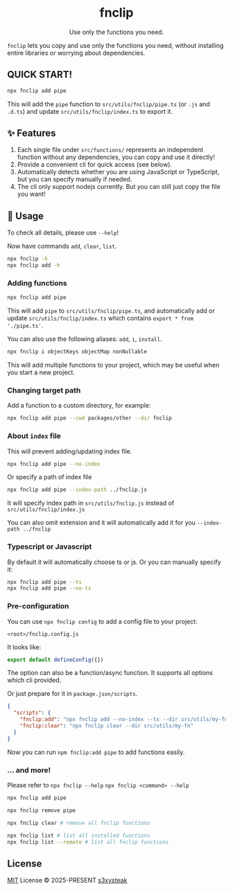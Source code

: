 <h1 align="center">fnclip</h1>

<p align="center">
Use only the functions you need.
</p>

`fnclip` lets you copy and use only the functions you need, without installing entire libraries or worrying about dependencies.

## QUICK START!

```sh
npx fnclip add pipe
```

This will add the `pipe` function to `src/utils/fnclip/pipe.ts` (or `.js` and `.d.ts`) and update `src/utils/fnclip/index.ts` to export it.

## ✨ Features

1. Each single file under `src/functions/` represents an independent function without any dependencies, you can copy and use it directly!
2. Provide a convenient cli for quick access (see below).
3. Automatically detects whether you are using JavaScript or TypeScript, but you can specify manually if needed.
4. The cli only support nodejs currently. But you can still just copy the file you want!

## 🚀 Usage

To check all details, please use `--help`!

Now have commands `add`, `clear`, `list`.

```sh
npx fnclip -h
npx fnclip add -h
```

### Adding functions

```sh
npx fnclip add pipe
```

This will add `pipe` to `src/utils/fnclip/pipe.ts`, and automatically add or update `src/utils/fnclip/index.ts` which contains `export * from './pipe.ts'`.

You can also use the following aliases: `add`, `i`, `install`.

```sh
npx fnclip i objectKeys objectMap nonNullable
```

This will add multiple functions to your project, which may be useful when you start a new project.

### Changing target path

Add a function to a custom directory, for example:

```sh
npx fnclip add pipe --cwd packages/other --dir fnclip
```

### About `index` file

This will prevent adding/updating index file.

```sh
npx fnclip add pipe --no-index
```

Or specify a path of index file

```sh
npx fnclip add pipe --index-path ../fnclip.js
```

It will specify index path in `src/utils/fnclip.js` instead of `src/utils/fnclip/index.js`

You can also omit extension and it will automatically add it for you `--index-path ../fnclip`

### Typescript or Javascript

By default it will automatically choose ts or js. Or you can manually specify it:

```sh
npx fnclip add pipe --ts
npx fnclip add pipe --no-ts
```

### Pre-configuration

You can use `npx fnclip config` to add a config file to your project:

`<root>/fnclip.config.js`

It looks like:

```js
export default defineConfig({})
```

The option can also be a function/async function. It supports all options which cli provided.

Or just prepare for it in `package.json/scripts`.

```json
{
  "scripts": {
    "fnclip:add": "npx fnclip add --no-index --ts --dir src/utils/my-fn",
    "fnclip:clear": "npx fnclip clear --dir src/utils/my-fn"
  }
}
```

Now you can run `npm fnclip:add pipe` to add functions easily.

### ... and more!

Please refer to `npx fnclip --help` `npx fnclip <command> --help`

```sh
npx fnclip add pipe

npx fnclip remove pipe

npx fnclip clear # remove all fnclip functions

npx fnclip list # list all installed functions
npx fnclip list --remote # list all fnclip functions
```

## License

[MIT](/LICENSE) License © 2025-PRESENT [s3xysteak](https://github.com/s3xysteak/)
